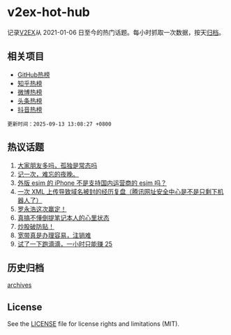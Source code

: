 # v2ex-hot-hub

 记录[V2EX](https://www.v2ex.com/)从 2021-01-06 日至今的热门话题。每小时抓取一次数据，按天[归档](archives)。
 
 ## 相关项目

- [GitHub热榜](https://github.com/snaildev/github-hot-hub)
- [知乎热榜](https://github.com/snaildev/zhihu-hot-hub)
- [微博热榜](https://github.com/snaildev/weibo-hot-hub)
- [头条热榜](https://github.com/snaildev/toutiao-hot-hub)
- [抖音热榜](https://github.com/snaildev/douyin-hot-hub)


 `更新时间：2025-09-13 13:08:27 +0800`

## 热议话题

1. [大家朋友多吗，孤独是常态吗](https://www.v2ex.com/t/1158791)
1. [记一次，难忘的夜晚。](https://www.v2ex.com/t/1158844)
1. [外版 esim 的 iPhone 不是支持国内运营商的 esim 吗？](https://www.v2ex.com/t/1158901)
1. [一次 XML 上传导致域名被封的经历复盘（腾讯网址安全中心是不是只剩下机器人了）](https://www.v2ex.com/t/1158792)
1. [罗永浩这次赢定！](https://www.v2ex.com/t/1158897)
1. [真搞不懂倒提笔记本人的心里状态](https://www.v2ex.com/t/1158805)
1. [炒股破防贴！](https://www.v2ex.com/t/1158788)
1. [宽带真是办理容易，注销难](https://www.v2ex.com/t/1158793)
1. [试了一下跑滴滴，一小时只能赚 25](https://www.v2ex.com/t/1158832)

## 历史归档

[archives](archives)

## License

See the [LICENSE](LICENSE) file for license rights and limitations (MIT).
